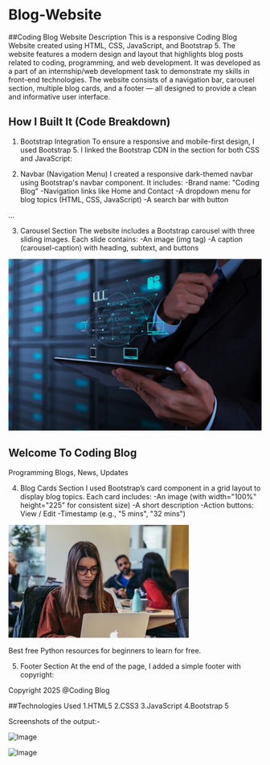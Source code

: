 # Blog-Website

##Coding Blog Website
 Description
This is a responsive Coding Blog Website created using HTML, CSS, JavaScript, and Bootstrap 5. The website features a modern design and layout that highlights blog posts related to coding, programming, and web development. It was developed as a part of an internship/web development task to demonstrate my skills in front-end technologies.
The website consists of a navigation bar, carousel section, multiple blog cards, and a footer — all designed to provide a clean and informative user interface.

## How I Built It (Code Breakdown)
 1. Bootstrap Integration
To ensure a responsive and mobile-first design, I used Bootstrap 5. I linked the Bootstrap CDN in the <head> section for both CSS and JavaScript:
<link href="https://cdn.jsdelivr.net/npm/bootstrap@5.0.0-beta3/dist/css/bootstrap.min.css" rel="stylesheet">
<script src="https://cdn.jsdelivr.net/npm/bootstrap@5.0.0-beta3/dist/js/bootstrap.bundle.min.js"></script>

2. Navbar (Navigation Menu)
I created a responsive dark-themed navbar using Bootstrap's navbar component. It includes:
-Brand name: "Coding Blog"
-Navigation links like Home and Contact
-A dropdown menu for blog topics (HTML, CSS, JavaScript)
-A search bar with button
<nav class="navbar navbar-expand-lg navbar-dark bg-dark"> ... </nav>

 3. Carousel Section
The website includes a Bootstrap carousel with three sliding images. Each slide contains:
-An image (img tag)
-A caption (carousel-caption) with heading, subtext, and buttons
<div class="carousel-item active">
  <img src="image1.jpg" class="d-block w-100">
  <div class="carousel-caption d-none d-md-block">
    <h2>Welcome To Coding Blog</h2>
    <p>Programming Blogs, News, Updates</p>
  </div>
</div>

 4. Blog Cards Section
I used Bootstrap’s card component in a grid layout to display blog topics. Each card includes:
-An image (with width="100%" height="225" for consistent size)
-A short description
-Action buttons: View / Edit
-Timestamp (e.g., "5 mins", "32 mins")
<div class="card shadow-sm">
  <img src="Blog1.jfif" class="card-img-top">
  <div class="card-body">
    <p class="card-text">Best free Python resources for beginners to learn for free.</p>
  </div>
</div>

5. Footer Section
At the end of the page, I added a simple footer with copyright:
<footer class="blog-footer">
  <p>Copyright 2025 @Coding Blog</p>
</footer>

##Technologies Used
1.HTML5
2.CSS3
3.JavaScript 
4.Bootstrap 5

Screenshots of the output:-

![Image](https://github.com/user-attachments/assets/cf9e367b-0928-4939-91ec-d98614761d38)

![Image](https://github.com/user-attachments/assets/37eebc76-d138-434e-be32-6340f7416129)









